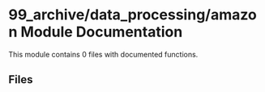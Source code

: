 # 99_archive/data_processing/amazon Module Documentation

This module contains 0 files with documented functions.

## Files
